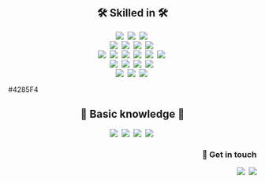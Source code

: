 
<h2 align="center">🛠 Skilled in 🛠</h2>

<p align="center">
  <img src="https://img.shields.io/badge/C-A8B9CC?style=flat-square&logo=C&logoColor=white"/></a>&nbsp   
  <img src="https://img.shields.io/badge/C++-00599C?style=flat-square&logo=C%2B%2B&logoColor=white"/></a>&nbsp 
  <img src="https://img.shields.io/badge/Java-007396?style=flat-square&logo=Java&logoColor=white"/></a>&nbsp   
  <br>
  <img src="https://img.shields.io/badge/HTML5-E34F26?style=flat-square&logo=HTML5&logoColor=white"/></a>&nbsp   
  <img src="https://img.shields.io/badge/CSS3-1572B6?style=flat-square&logo=css3&logoColor=white"/></a>&nbsp   
  <img src="https://img.shields.io/badge/Javascript-ffb13b?style=flat-square&logo=javascript&logoColor=white"/></a>&nbsp 
  <img src="https://img.shields.io/badge/JQuery-0769AD?style=flat-square&logo=Go&logoColor=white"/></a>&nbsp 
  <br>
  <img src="https://img.shields.io/badge/Spring-6DB33F?style=flat-square&logo=Spring&logoColor=white"/></a>&nbsp    
  <img src="https://img.shields.io/badge/SpringBoot-6DB33F?style=flat-square&logo=Spring&logoColor=white"/></a>&nbsp
  <img src="https://img.shields.io/badge/aws-333664?style=flat-square&logo=amazon-aws&logoColor=white"/></a>&nbsp  
  <img src="https://img.shields.io/badge/Mysql-E6B91E?style=flat-square&logo=MySql&logoColor=white"/></a>&nbsp   
  <img src="https://img.shields.io/badge/MariaDB-003545?style=flat-square&logo=MariaDB&logoColor=white"/></a>&nbsp  
  <img src="https://img.shields.io/badge/S3-569A31?style=flat-square&logo=Amazon S3&logoColor=white"/></a>&nbsp   
  <br>
  <img src="https://img.shields.io/badge/ElasticSearch-005571?style=flat-square&logo=Elasticsearch&logoColor=white"/></a>&nbsp
  <img src="https://img.shields.io/badge/Github Actions-2088FF?style=flat-square&logo=GitHub Actions&logoColor=white"/></a>&nbsp 
  <img src="https://img.shields.io/badge/Jmeter-D22128?style=flat-square&logo=PageSpeed Insights&logoColor=white"/></a>&nbsp 
  <img src="https://img.shields.io/badge/PageSpeed Insight-4285F4?style=flat-square&logo=PageSpeed Insights&logoColor=white"/></a>&nbsp 
  <br>
  <img src="https://img.shields.io/badge/Datadog-632CA6?style=flat-square&logo=Datadog&logoColor=white"/></a>&nbsp 
  <img src="https://img.shields.io/badge/Sentry-362D59?style=flat-square&logo=Sentry&logoColor=white"/></a>&nbsp 
  <img src="https://img.shields.io/badge/Slack-4A154B?style=flat-square&logo=Slack&logoColor=white"/></a>&nbsp 
  
</p> 
#4285F4

<h2 align="center">📖 Basic knowledge 📖</h2>

<p align="center">
  <img src="https://img.shields.io/badge/Typescript-3178C6?style=flat-square&logo=HTML5&logoColor=white"/></a>&nbsp   
  <img src="https://img.shields.io/badge/React-61DAFB?style=flat-square&logo=Go&logoColor=blue"/></a>&nbsp 
  <img src="https://img.shields.io/badge/Next.js-000000?style=flat-square&logo=Go&logoColor=white"/></a>&nbsp 
  <img src="https://img.shields.io/badge/Trello-0052CC?style=flat-square&logo=MySql&logoColor=white"/></a>&nbsp 
<br>
<h3 align="right"> 👜 Get in touch </h3>
<p align="right">
  <a href="https://sooolog.dev"><img src="https://img.shields.io/badge/sooolog.dev-222222?style=flat-square&logo=Vimeo&logoColor=white&link=https://sooolog.dev"/></a>&nbsp
  <a href="mailto:merlinsbeard303@gmail.com"><img src="https://img.shields.io/badge/Gmail-d14836?style=flat-square&logo=Gmail&logoColor=white&link=merlinsbeard303@gmail.com"/></a>
</p>


